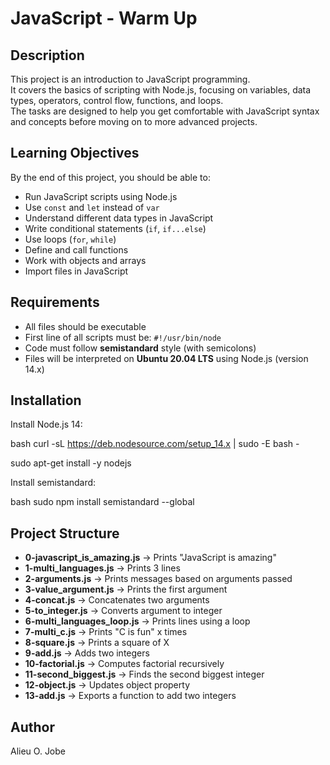 
# JavaScript - Warm Up

## Description
This project is an introduction to JavaScript programming.  
It covers the basics of scripting with Node.js, focusing on variables, data types, operators, control flow, functions, and loops.  
The tasks are designed to help you get comfortable with JavaScript syntax and concepts before moving on to more advanced projects.

## Learning Objectives
By the end of this project, you should be able to:
- Run JavaScript scripts using Node.js
- Use `const` and `let` instead of `var`
- Understand different data types in JavaScript
- Write conditional statements (`if`, `if...else`)
- Use loops (`for`, `while`)
- Define and call functions
- Work with objects and arrays
- Import files in JavaScript

## Requirements
- All files should be executable
- First line of all scripts must be: `#!/usr/bin/node`
- Code must follow **semistandard** style (with semicolons)
- Files will be interpreted on **Ubuntu 20.04 LTS** using Node.js (version 14.x)

## Installation
Install Node.js 14:

bash
curl -sL https://deb.nodesource.com/setup_14.x | sudo -E bash -

sudo apt-get install -y nodejs


Install semistandard:

bash
sudo npm install semistandard --global

## Project Structure
- **0-javascript_is_amazing.js** → Prints "JavaScript is amazing"
- **1-multi_languages.js** → Prints 3 lines
- **2-arguments.js** → Prints messages based on arguments passed
- **3-value_argument.js** → Prints the first argument
- **4-concat.js** → Concatenates two arguments
- **5-to_integer.js** → Converts argument to integer
- **6-multi_languages_loop.js** → Prints lines using a loop
- **7-multi_c.js** → Prints "C is fun" x times
- **8-square.js** → Prints a square of X
- **9-add.js** → Adds two integers
- **10-factorial.js** → Computes factorial recursively
- **11-second_biggest.js** → Finds the second biggest integer
- **12-object.js** → Updates object property
- **13-add.js** → Exports a function to add two integers

## Author
Alieu O. Jobe
